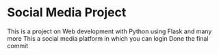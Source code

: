 # Social Media Project
This is a project on Web development with Python using Flask and many more
This a social media platform in which you can login 
Done the final commit
